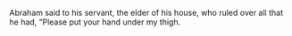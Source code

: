 Abraham said to his servant, the elder of his house, who ruled over all that he had, “Please put your hand under my thigh.